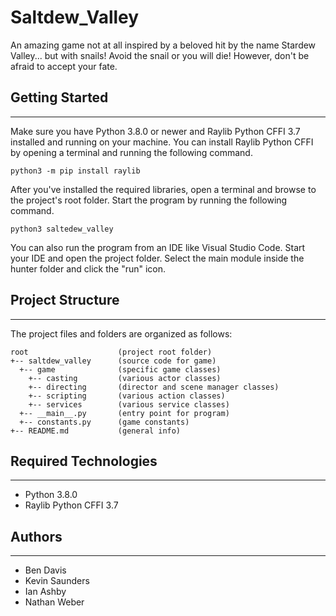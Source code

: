 # Saltdew_Valley
An amazing game not at all inspired by a beloved hit by the name Stardew Valley... but with snails! Avoid the snail or you will die! However, don't be afraid to accept your fate.


## Getting Started
---
Make sure you have Python 3.8.0 or newer and Raylib Python CFFI 3.7 installed and running on your machine. You can install Raylib Python CFFI by opening a terminal and running the following command.
```
python3 -m pip install raylib
```
After you've installed the required libraries, open a terminal and browse to the project's root folder. Start the program by running the following command.

```
python3 saltedew_valley 
```
You can also run the program from an IDE like Visual Studio Code. Start your IDE and open the 
project folder. Select the main module inside the hunter folder and click the "run" icon.

## Project Structure
---
The project files and folders are organized as follows:
```
root                    (project root folder)
+-- saltdew_valley      (source code for game)
  +-- game              (specific game classes)
    +-- casting         (various actor classes)
    +-- directing       (director and scene manager classes)
    +-- scripting       (various action classes)
    +-- services        (various service classes)
  +-- __main__.py       (entry point for program)
  +-- constants.py      (game constants)
+-- README.md           (general info)
```

## Required Technologies
---
* Python 3.8.0
* Raylib Python CFFI 3.7

## Authors
---
* Ben Davis
* Kevin Saunders
* Ian Ashby
* Nathan Weber
